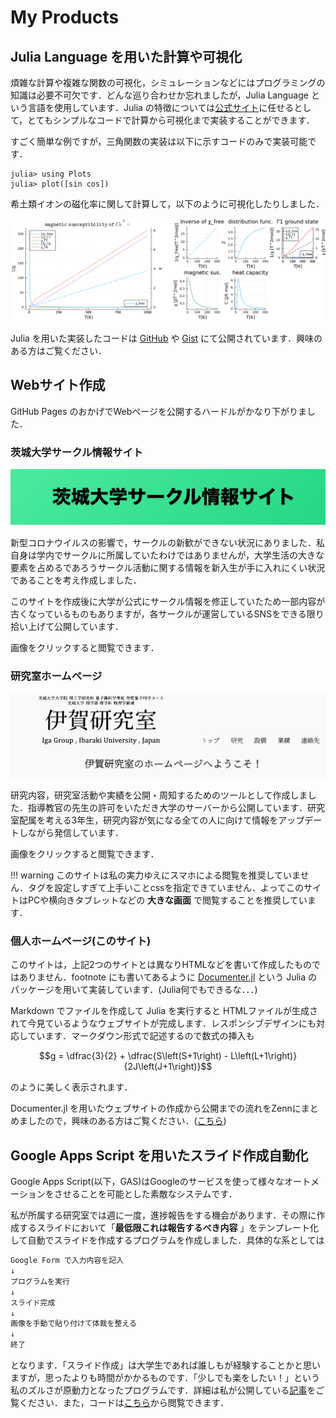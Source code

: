 # My Products

## Julia Language を用いた計算や可視化

煩雑な計算や複雑な関数の可視化，シミュレーションなどにはプログラミングの知識は必要不可欠です．どんな巡り合わせか忘れましたが，Julia Language という言語を使用しています．Julia の特徴については[公式サイト](https://julialang.org/)に任せるとして，とてもシンプルなコードで計算から可視化まで実装することができます．

すごく簡単な例ですが，三角関数の実装は以下に示すコードのみで実装可能です．

```jldoctest
julia> using Plots
julia> plot([sin cos])
```

希土類イオンの磁化率に関して計算して，以下のように可視化したりしました．

![](images/julia_mag.png)

Julia を用いた実装したコードは [GitHub](https://github.com/MizutoKadowaki0312) や [Gist](https://gist.github.com/MizutoKadowaki0312) にて公開されています．興味のある方はご覧ください．


## Webサイト作成

GitHub Pages のおかげでWebページを公開するハードルがかなり下がりました．

### 茨城大学サークル情報サイト

[![サイトtop](images/web01.png)](https://mizutokadowaki0312.github.io/webpage_for_new_comers/)

新型コロナウイルスの影響で，サークルの新歓ができない状況にありました．私自身は学内でサークルに所属していたわけではありませんが，大学生活の大きな要素を占めるであろうサークル活動に関する情報を新入生が手に入れにくい状況であることを考え作成しました．


このサイトを作成後に大学が公式にサークル情報を修正していたため一部内容が古くなっているものもありますが，各サークルが運営しているSNSをできる限り拾い上げて公開しています．

画像をクリックすると閲覧できます．


### 研究室ホームページ

[![サイトtop](images/web02.png)](http://kondo-insulator.sci.ibaraki.ac.jp/)

研究内容，研究室活動や実績を公開・周知するためのツールとして作成しました．指導教官の先生の許可をいただき大学のサーバーから公開しています．研究室配属を考える3年生，研究内容が気になる全ての人に向けて情報をアップデートしながら発信しています．


画像をクリックすると閲覧できます．

!!! warning
    このサイトは私の実力ゆえにスマホによる閲覧を推奨していません．タグを設定しすぎて上手いことcssを指定できていません．よってこのサイトはPCや横向きタブレットなどの **大きな画面** で閲覧することを推奨しています．




### 個人ホームページ(このサイト)
このサイトは，上記2つのサイトとは異なりHTMLなどを書いて作成したものではありません．footnote にも書いてあるように [Documenter.jl](https://juliadocs.github.io/Documenter.jl/stable/) という Julia のパッケージを用いて実装しています．(Julia何でもできるな．．．)

Markdown でファイルを作成して Julia を実行すると HTMLファイルが生成されて今見ているようなウェブサイトが完成します．レスポンシブデザインにも対応しています．マークダウン形式で記述するので数式の挿入も

```math
g = \dfrac{3}{2} + \dfrac{S\left(S+1\right) - L\left(L+1\right)}{2J\left(J+1\right)}
```

のように美しく表示されます．

Documenter.jl を用いたウェブサイトの作成から公開までの流れをZennにまとめましたので，興味のある方はご覧ください．([こちら](https://zenn.dev/mizuto/articles/adcb28db0e427c))


## Google Apps Script を用いたスライド作成自動化
Google Apps Script(以下，GAS)はGoogleのサービスを使って様々なオートメーションをさせることを可能とした素敵なシステムです．

私が所属する研究室では週に一度，進捗報告をする機会があります．その際に作成するスライドにおいて「**最低限これは報告するべき内容** 」をテンプレート化して自動でスライドを作成するプログラムを作成しました．具体的な系としては

```txt
Google Form で入力内容を記入
↓
プログラムを実行
↓
スライド完成
↓
画像を手動で貼り付けて体裁を整える
↓
終了
```

となります．「スライド作成」は大学生であれば誰しもが経験することかと思いますが，思ったよりも時間がかかるものです．「少しでも楽をしたい！」という私のズルさが原動力となったプログラムです．詳細は私が公開している[記事](https://t.co/dLUG6kTZXl)をご覧ください．また，コードは[こちら](https://github.com/MizutoKadowaki0312/Google-Apps-Script_Slidegenerator)から閲覧できます．